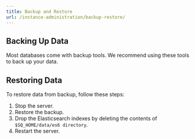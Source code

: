 ```yaml
---
title: Backup and Restore
url: /instance-administration/backup-restore/
---
```


## Backing Up Data
Most databases come with backup tools. We recommend using these tools to back up your data.

## Restoring Data
To restore data from backup, follow these steps:

1. Stop the server.
1. Restore the backup.
1. Drop the Elasticsearch indexes by deleting the contents of `$SQ_HOME/data/es6 directory`.
1. Restart the server.